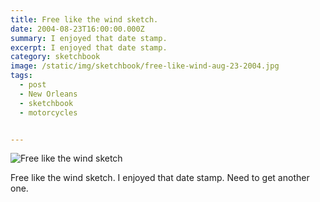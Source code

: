 ```yaml
---
title: Free like the wind sketch.
date: 2004-08-23T16:00:00.000Z
summary: I enjoyed that date stamp.
excerpt: I enjoyed that date stamp.
category: sketchbook
image: /static/img/sketchbook/free-like-wind-aug-23-2004.jpg
tags:
  - post 
  - New Orleans
  - sketchbook
  - motorcycles


---
```


![Free like the wind sketch](/static/img/sketchbook/free-like-wind-aug-23-2004.jpg "Free like the wind sketch")

Free like the wind sketch. I enjoyed that date stamp. Need to get another one.

